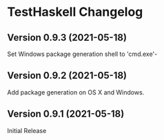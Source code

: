 # TestHaskell Changelog

## Version 0.9.3 (2021-05-18)

Set Windows package generation shell to 'cmd.exe'-

## Version 0.9.2 (2021-05-18)

Add package generation on OS X and Windows.

## Version 0.9.1 (2021-05-18)

Initial Release
